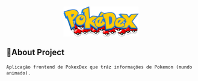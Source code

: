 <h1 style='text-align: center'>
  <img width='200' align='center' src='https://raw.githubusercontent.com/sleduardo20/pokedex/0671af442dff1d8f7141e49eb83b438885bbc9e9/public/img/logo.svg'>
</h1>

## 🤖About Project
```
Aplicação frontend de PokexDex que tráz informações de Pokemon (mundo animado).
```